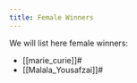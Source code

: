 ```yaml
---
title: Female Winners
---
```


We will list here female winners:
* [[marie_curie]]#
* [[Malala_Yousafzai]]#
